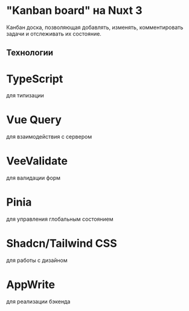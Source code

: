# "Kanban board" на Nuxt 3

Канбан доска, позволяющая добавлять, изменять, комментировать задачи и отслеживать их состояние. 

## Технологии

# TypeScript
для типизации

# Vue Query
для взаимодействия с сервером

# VeeValidate
для валидации форм

# Pinia
для управления глобальным состоянием

# Shadcn/Tailwind CSS
для работы с дизайном

# AppWrite
для реализации бэкенда


